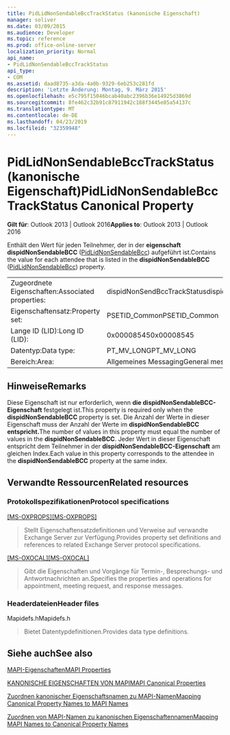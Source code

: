 ```yaml
---
title: PidLidNonSendableBccTrackStatus (kanonische Eigenschaft)
manager: soliver
ms.date: 03/09/2015
ms.audience: Developer
ms.topic: reference
ms.prod: office-online-server
localization_priority: Normal
api_name:
- PidLidNonSendableBccTrackStatus
api_type:
- COM
ms.assetid: daad8735-a3da-4a0b-9329-6eb253c281fd
description: 'Letzte Änderung: Montag, 9. März 2015'
ms.openlocfilehash: e5c795f15046bcab40abc2396b36e14925d3869d
ms.sourcegitcommit: 8fe462c32b91c87911942c188f3445e85a54137c
ms.translationtype: MT
ms.contentlocale: de-DE
ms.lasthandoff: 04/23/2019
ms.locfileid: "32359948"
---
```

# <a name="pidlidnonsendablebcctrackstatus-canonical-property"></a><span data-ttu-id="76c5b-103">PidLidNonSendableBccTrackStatus (kanonische Eigenschaft)</span><span class="sxs-lookup"><span data-stu-id="76c5b-103">PidLidNonSendableBccTrackStatus Canonical Property</span></span>

  
  
<span data-ttu-id="76c5b-104">**Gilt für**: Outlook 2013 | Outlook 2016</span><span class="sxs-lookup"><span data-stu-id="76c5b-104">**Applies to**: Outlook 2013 | Outlook 2016</span></span> 
  
<span data-ttu-id="76c5b-105">Enthält den Wert für jeden Teilnehmer, der in der **eigenschaft dispidNonSendableBCC** ([PidLidNonSendableBcc](pidlidnonsendablebcc-canonical-property.md)) aufgeführt ist.</span><span class="sxs-lookup"><span data-stu-id="76c5b-105">Contains the value for each attendee that is listed in the **dispidNonSendableBCC** ([PidLidNonSendableBcc](pidlidnonsendablebcc-canonical-property.md)) property.</span></span>
  
|||
|:-----|:-----|
|<span data-ttu-id="76c5b-106">Zugeordnete Eigenschaften:</span><span class="sxs-lookup"><span data-stu-id="76c5b-106">Associated properties:</span></span>  <br/> |<span data-ttu-id="76c5b-107">dispidNonSendBccTrackStatus</span><span class="sxs-lookup"><span data-stu-id="76c5b-107">dispidNonSendBccTrackStatus</span></span>  <br/> |
|<span data-ttu-id="76c5b-108">Eigenschaftensatz:</span><span class="sxs-lookup"><span data-stu-id="76c5b-108">Property set:</span></span>  <br/> |<span data-ttu-id="76c5b-109">PSETID_Common</span><span class="sxs-lookup"><span data-stu-id="76c5b-109">PSETID_Common</span></span>  <br/> |
|<span data-ttu-id="76c5b-110">Lange ID (LID):</span><span class="sxs-lookup"><span data-stu-id="76c5b-110">Long ID (LID):</span></span>  <br/> |<span data-ttu-id="76c5b-111">0x00008545</span><span class="sxs-lookup"><span data-stu-id="76c5b-111">0x00008545</span></span>  <br/> |
|<span data-ttu-id="76c5b-112">Datentyp:</span><span class="sxs-lookup"><span data-stu-id="76c5b-112">Data type:</span></span>  <br/> |<span data-ttu-id="76c5b-113">PT_MV_LONG</span><span class="sxs-lookup"><span data-stu-id="76c5b-113">PT_MV_LONG</span></span>  <br/> |
|<span data-ttu-id="76c5b-114">Bereich:</span><span class="sxs-lookup"><span data-stu-id="76c5b-114">Area:</span></span>  <br/> |<span data-ttu-id="76c5b-115">Allgemeines Messaging</span><span class="sxs-lookup"><span data-stu-id="76c5b-115">General messaging</span></span>  <br/> |
   
## <a name="remarks"></a><span data-ttu-id="76c5b-116">Hinweise</span><span class="sxs-lookup"><span data-stu-id="76c5b-116">Remarks</span></span>

<span data-ttu-id="76c5b-117">Diese Eigenschaft ist nur erforderlich, wenn **die dispidNonSendableBCC-Eigenschaft** festgelegt ist.</span><span class="sxs-lookup"><span data-stu-id="76c5b-117">This property is required only when the **dispidNonSendableBCC** property is set.</span></span> <span data-ttu-id="76c5b-118">Die Anzahl der Werte in dieser Eigenschaft muss der Anzahl der Werte im **dispidNonSendableBCC entspricht.**</span><span class="sxs-lookup"><span data-stu-id="76c5b-118">The number of values in this property must equal the number of values in the **dispidNonSendableBCC**.</span></span> <span data-ttu-id="76c5b-119">Jeder Wert in dieser Eigenschaft entspricht dem Teilnehmer in der **dispidNonSendableBCC-Eigenschaft** am gleichen Index.</span><span class="sxs-lookup"><span data-stu-id="76c5b-119">Each value in this property corresponds to the attendee in the **dispidNonSendableBCC** property at the same index.</span></span> 
  
## <a name="related-resources"></a><span data-ttu-id="76c5b-120">Verwandte Ressourcen</span><span class="sxs-lookup"><span data-stu-id="76c5b-120">Related resources</span></span>

### <a name="protocol-specifications"></a><span data-ttu-id="76c5b-121">Protokollspezifikationen</span><span class="sxs-lookup"><span data-stu-id="76c5b-121">Protocol specifications</span></span>

<span data-ttu-id="76c5b-122">[[MS-OXPROPS]](https://msdn.microsoft.com/library/f6ab1613-aefe-447d-a49c-18217230b148%28Office.15%29.aspx)</span><span class="sxs-lookup"><span data-stu-id="76c5b-122">[[MS-OXPROPS]](https://msdn.microsoft.com/library/f6ab1613-aefe-447d-a49c-18217230b148%28Office.15%29.aspx)</span></span>
  
> <span data-ttu-id="76c5b-123">Stellt Eigenschaftensatzdefinitionen und Verweise auf verwandte Exchange Server zur Verfügung.</span><span class="sxs-lookup"><span data-stu-id="76c5b-123">Provides property set definitions and references to related Exchange Server protocol specifications.</span></span>
    
<span data-ttu-id="76c5b-124">[[MS-OXOCAL]](https://msdn.microsoft.com/library/09861fde-c8e4-4028-9346-e7c214cfdba1%28Office.15%29.aspx)</span><span class="sxs-lookup"><span data-stu-id="76c5b-124">[[MS-OXOCAL]](https://msdn.microsoft.com/library/09861fde-c8e4-4028-9346-e7c214cfdba1%28Office.15%29.aspx)</span></span>
  
> <span data-ttu-id="76c5b-125">Gibt die Eigenschaften und Vorgänge für Termin-, Besprechungs- und Antwortnachrichten an.</span><span class="sxs-lookup"><span data-stu-id="76c5b-125">Specifies the properties and operations for appointment, meeting request, and response messages.</span></span>
    
### <a name="header-files"></a><span data-ttu-id="76c5b-126">Headerdateien</span><span class="sxs-lookup"><span data-stu-id="76c5b-126">Header files</span></span>

<span data-ttu-id="76c5b-127">Mapidefs.h</span><span class="sxs-lookup"><span data-stu-id="76c5b-127">Mapidefs.h</span></span>
  
> <span data-ttu-id="76c5b-128">Bietet Datentypdefinitionen.</span><span class="sxs-lookup"><span data-stu-id="76c5b-128">Provides data type definitions.</span></span>
    
## <a name="see-also"></a><span data-ttu-id="76c5b-129">Siehe auch</span><span class="sxs-lookup"><span data-stu-id="76c5b-129">See also</span></span>



[<span data-ttu-id="76c5b-130">MAPI-Eigenschaften</span><span class="sxs-lookup"><span data-stu-id="76c5b-130">MAPI Properties</span></span>](mapi-properties.md)
  
[<span data-ttu-id="76c5b-131">KANONISCHE EIGENSCHAFTEN VON MAPI</span><span class="sxs-lookup"><span data-stu-id="76c5b-131">MAPI Canonical Properties</span></span>](mapi-canonical-properties.md)
  
[<span data-ttu-id="76c5b-132">Zuordnen kanonischer Eigenschaftsnamen zu MAPI-Namen</span><span class="sxs-lookup"><span data-stu-id="76c5b-132">Mapping Canonical Property Names to MAPI Names</span></span>](mapping-canonical-property-names-to-mapi-names.md)
  
[<span data-ttu-id="76c5b-133">Zuordnen von MAPI-Namen zu kanonischen Eigenschaftennamen</span><span class="sxs-lookup"><span data-stu-id="76c5b-133">Mapping MAPI Names to Canonical Property Names</span></span>](mapping-mapi-names-to-canonical-property-names.md)

